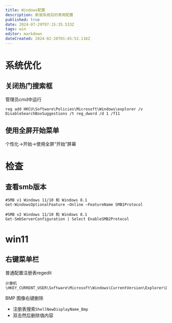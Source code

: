 ```yaml
---
title: Windows配置
description: 新装系统后的常用配置
published: true
date: 2024-07-29T07:15:35.533Z
tags: win
editor: markdown
dateCreated: 2024-02-28T01:45:52.116Z
---
```


# 系统优化
## 关闭热门搜索框
管理员cmd中运行
```
reg add HKCU\Software\Policies\Microsoft\Windows\explorer /v DisableSearchBoxSuggestions /t reg_dword /d 1 /f11
```

## 使用全屏开始菜单
个性化->开始->使用全屏“开始”屏幕

# 检查
## 查看smb版本

```
#SMB v1 Windows 11/10 和 Windows 8.1
Get-WindowsOptionalFeature –Online –FeatureName SMB1Protocol

#SMB v2 Windows 11/10 和 Windows 8.1
Get-SmbServerConfiguration | Select EnableSMB2Protocol
```

# win11
## 右键菜单栏
普通配置注册表regedit
```
计算机\HKEY_CURRENT_USER\Software\Microsoft\Windows\CurrentVersion\Explorer\Discardable\PostSetup\ShellNew
```
BMP 图像右键删除
- 注册表搜索```ShellNewDisplayName_Bmp```
- 双击然后删除值内容